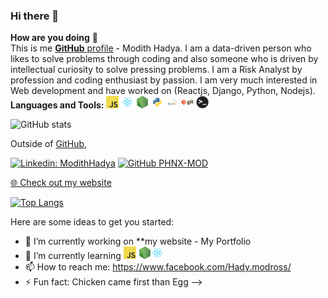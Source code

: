 ### Hi there 👋

**How are you doing** :star_struck: <br> This is me [**GitHub** profile](https://github.com/PHNX-MOD) - Modith Hadya. I am a data-driven person who likes to solve problems through coding and also someone who is driven by intellectual curiosity to solve pressing problems. I am a Risk Analyst by profession and coding enthusiast by passion. I am very much interested in Web development and have worked on (Reactjs, Django, Python, Nodejs).
**Languages and Tools:**
<code><img height="20" src="https://raw.githubusercontent.com/github/explore/80688e429a7d4ef2fca1e82350fe8e3517d3494d/topics/javascript/javascript.png"></code>
<code><img height="20" src="https://raw.githubusercontent.com/github/explore/80688e429a7d4ef2fca1e82350fe8e3517d3494d/topics/react/react.png"></code>
<code><img height="20" src="https://raw.githubusercontent.com/github/explore/80688e429a7d4ef2fca1e82350fe8e3517d3494d/topics/nodejs/nodejs.png"></code>
<code><img height="20" src="https://raw.githubusercontent.com/github/explore/80688e429a7d4ef2fca1e82350fe8e3517d3494d/topics/python/python.png"></code>
<code><img height="20" src="https://raw.githubusercontent.com/github/explore/80688e429a7d4ef2fca1e82350fe8e3517d3494d/topics/mysql/mysql.png"></code>
<code><img height="20" src="https://raw.githubusercontent.com/github/explore/80688e429a7d4ef2fca1e82350fe8e3517d3494d/topics/git/git.png"></code>
<code><img height="20" src="https://raw.githubusercontent.com/github/explore/80688e429a7d4ef2fca1e82350fe8e3517d3494d/topics/terminal/terminal.png"></code>


![GitHub stats](https://github-readme-stats.vercel.app/api?username=PHNX-MOD&show_icons=true&theme=radical)

Outside of [GitHub](https://github.com/PHNX-MOD),

[![Linkedin: ModithHadya](https://img.shields.io/badge/-ModithHadya-blue?style=flat-square&logo=Linkedin&logoColor=white&link=https://www.linkedin.com/in/ModithHadya/)](https://www.linkedin.com/in/modith-hadya-leelananda-09425346)
[![GitHub PHNX-MOD](https://img.shields.io/github/followers/PHNX-MOD?label=follow&style=social)](https://github.com/PHNX-MOD)
<p><a href="#">🌐 Check out my website</a></p>

[![Top Langs](https://github-readme-stats.vercel.app/api/top-langs/?username=PHNX-MOD&layout=compact)](https://github.com/PHNX-MOD/github-readme-stats)


Here are some ideas to get you started:

- 🔭 I’m currently working on **my website - My Portfolio
- 🌱 I’m currently learning <code><img height="20" src="https://raw.githubusercontent.com/github/explore/80688e429a7d4ef2fca1e82350fe8e3517d3494d/topics/javascript/javascript.png"></code> <code><img height="20" src="https://raw.githubusercontent.com/github/explore/80688e429a7d4ef2fca1e82350fe8e3517d3494d/topics/nodejs/nodejs.png"></code><code><img height="20" src="https://raw.githubusercontent.com/github/explore/80688e429a7d4ef2fca1e82350fe8e3517d3494d/topics/react/react.png"></code>
- 📫 How to reach me: https://www.facebook.com/Hady.modross/
- ⚡ Fun fact: Chicken came first than Egg
-->
